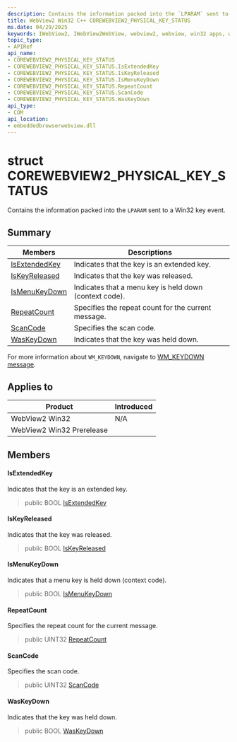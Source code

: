 ```yaml
---
description: Contains the information packed into the `LPARAM` sent to a Win32 key event.
title: WebView2 Win32 C++ COREWEBVIEW2_PHYSICAL_KEY_STATUS
ms.date: 04/29/2025
keywords: IWebView2, IWebView2WebView, webview2, webview, win32 apps, win32, edge, ICoreWebView2, ICoreWebView2Controller, browser control, edge html, COREWEBVIEW2_PHYSICAL_KEY_STATUS
topic_type: 
- APIRef
api_name:
- COREWEBVIEW2_PHYSICAL_KEY_STATUS
- COREWEBVIEW2_PHYSICAL_KEY_STATUS.IsExtendedKey
- COREWEBVIEW2_PHYSICAL_KEY_STATUS.IsKeyReleased
- COREWEBVIEW2_PHYSICAL_KEY_STATUS.IsMenuKeyDown
- COREWEBVIEW2_PHYSICAL_KEY_STATUS.RepeatCount
- COREWEBVIEW2_PHYSICAL_KEY_STATUS.ScanCode
- COREWEBVIEW2_PHYSICAL_KEY_STATUS.WasKeyDown
api_type:
- COM
api_location:
- embeddedbrowserwebview.dll
---
```


# struct COREWEBVIEW2_PHYSICAL_KEY_STATUS

Contains the information packed into the `LPARAM` sent to a Win32 key event.

## Summary

 Members                        | Descriptions
--------------------------------|---------------------------------------------
[IsExtendedKey](#isextendedkey) | Indicates that the key is an extended key.
[IsKeyReleased](#iskeyreleased) | Indicates that the key was released.
[IsMenuKeyDown](#ismenukeydown) | Indicates that a menu key is held down (context code).
[RepeatCount](#repeatcount) | Specifies the repeat count for the current message.
[ScanCode](#scancode) | Specifies the scan code.
[WasKeyDown](#waskeydown) | Indicates that the key was held down.

For more information about `WM_KEYDOWN`, navigate to [WM_KEYDOWN message](/windows/win32/inputdev/wm-keydown).

## Applies to

Product                         | Introduced
--------------------------------|---------------------------------------------
WebView2 Win32            |    N/A
WebView2 Win32 Prerelease |    

## Members

#### IsExtendedKey

Indicates that the key is an extended key.

> public BOOL [IsExtendedKey](#isextendedkey)

#### IsKeyReleased

Indicates that the key was released.

> public BOOL [IsKeyReleased](#iskeyreleased)

#### IsMenuKeyDown

Indicates that a menu key is held down (context code).

> public BOOL [IsMenuKeyDown](#ismenukeydown)

#### RepeatCount

Specifies the repeat count for the current message.

> public UINT32 [RepeatCount](#repeatcount)

#### ScanCode

Specifies the scan code.

> public UINT32 [ScanCode](#scancode)

#### WasKeyDown

Indicates that the key was held down.

> public BOOL [WasKeyDown](#waskeydown)

